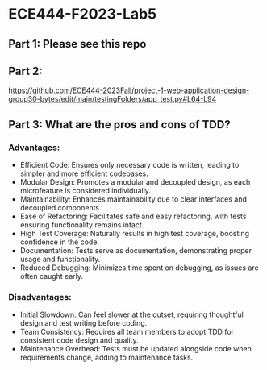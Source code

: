 # ECE444-F2023-Lab5

## Part 1: Please see this repo ##

## Part 2: ##

https://github.com/ECE444-2023Fall/project-1-web-application-design-group30-bytes/edit/main/testingFolders/app_test.py#L64-L94

## Part 3: What are the pros and cons of TDD? ##
### Advantages: ###
- Efficient Code: Ensures only necessary code is written, leading to simpler and more efficient codebases.
- Modular Design: Promotes a modular and decoupled design, as each microfeature is considered individually.
- Maintainability: Enhances maintainability due to clear interfaces and decoupled components.
- Ease of Refactoring: Facilitates safe and easy refactoring, with tests ensuring functionality remains intact.
- High Test Coverage: Naturally results in high test coverage, boosting confidence in the code.
- Documentation: Tests serve as documentation, demonstrating proper usage and functionality.
- Reduced Debugging: Minimizes time spent on debugging, as issues are often caught early.
### Disadvantages: ###
- Initial Slowdown: Can feel slower at the outset, requiring thoughtful design and test writing before coding.
- Team Consistency: Requires all team members to adopt TDD for consistent code design and quality.
- Maintenance Overhead: Tests must be updated alongside code when requirements change, adding to maintenance tasks.
